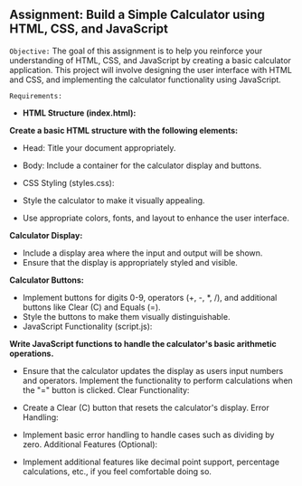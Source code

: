 ## Assignment: Build a Simple Calculator using HTML, CSS, and JavaScript

`Objective:` The goal of this assignment is to help you reinforce your understanding of HTML, CSS, and JavaScript by creating a basic calculator application. This project will involve designing the user interface with HTML and CSS, and implementing the calculator functionality using JavaScript.

`Requirements:` 

* **HTML Structure (index.html):**

**Create a basic HTML structure with the following elements:**

* Head: Title your document appropriately.
* Body: Include a container for the calculator display and buttons.

 
* CSS Styling (styles.css):

* Style the calculator to make it visually appealing.
* Use appropriate colors, fonts, and layout to enhance the user interface.
 
**Calculator Display:**

* Include a display area where the input and output will be shown.
* Ensure that the display is appropriately styled and visible.
 
**Calculator Buttons:**

* Implement buttons for digits 0-9, operators (+, -, *, /), and additional buttons like Clear (C) and Equals (=).
* Style the buttons to make them visually distinguishable.
* JavaScript Functionality (script.js):

**Write JavaScript functions to handle the calculator's basic arithmetic operations.**

* Ensure that the calculator updates the display as users input numbers and operators.
Implement the functionality to perform calculations when the "=" button is clicked.
Clear Functionality:

* Create a Clear (C) button that resets the calculator's display.
Error Handling:

* Implement basic error handling to handle cases such as dividing by zero.
Additional Features (Optional):

* Implement additional features like decimal point support, percentage calculations, etc., if you feel comfortable doing so.